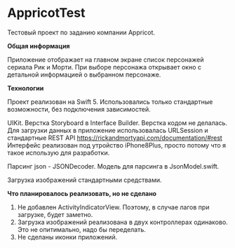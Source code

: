 # AppricotTest

Тестовый проект по заданию компании Appricot.

**Общая информация**
  
Приложение отображает на главном экране список персонажей сериала Рик и Морти. При выборе персонажа открывает 
окно с детальной информацией о выбранном персонаже.



**Технологии**

Проект реализован на Swift 5. Использовались только стандартные возможности, без подключения зависимостей.

UIKit. Верстка Storyboard в Interface Builder. Верстка кодом не делалась. 
Для загрузки данных в приложение использовалась URLSession и стандартные REST API https://rickandmortyapi.com/documentation/#rest
Интерфейс реализован под утройство iPhone8Plus, просто потому что я такое использую для разработки.

Парсинг json - JSONDecoder. Модель для парсинга в JsonModel.swift.

Загрузка изображений стандартными средствами. 

**Что планировалось реализовать, но не сделано**

1. Не добавлен ActivityIndicatorView. Поэтому, в случае лагов при загрузке, будет заметно.
2. Загрузка изображений реализована в двух контроллерах одинаково. Это не опитимально, надо бы переделать.
3. Не сделаны иконки приложений.

